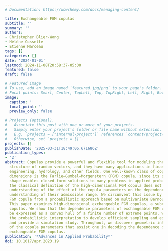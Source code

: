 ```yaml
---
# Documentation: https://wowchemy.com/docs/managing-content/

title: Exchangeable FGM copulas
subtitle: ''
summary: ''
authors:
- Christopher Blier-Wong
- Hélène Cossette
- Etienne Marceau
tags: []
categories: []
date: '2024-01-01'
lastmod: 2024-11-08T20:58:37-05:00
featured: false
draft: false

# Featured image
# To use, add an image named `featured.jpg/png` to your page's folder.
# Focal points: Smart, Center, TopLeft, Top, TopRight, Left, Right, BottomLeft, Bottom, BottomRight.
image:
  caption: ''
  focal_point: ''
  preview_only: false

# Projects (optional).
#   Associate this post with one or more of your projects.
#   Simply enter your project's folder or file name without extension.
#   E.g. `projects = ["internal-project"]` references `content/project/deep-learning/index.md`.
#   Otherwise, set `projects = []`.
projects: []
publishDate: '2025-03-31T18:49:06.671686Z'
publication_types:
- '2'
abstract: Copulas provide a powerful and flexible tool for modeling the dependence
  structure of random vectors, and they have many applications in finance, insurance,
  engineering, hydrology, and other fields. One well-known class of copulas in two
  dimensions is the Farlie–Gumbel–Morgenstern (FGM) copula, since its simple analytic
  shape enables closed-form solutions to many problems in applied probability. However,
  the classical definition of the high-dimensional FGM copula does not enable a straightforward
  understanding of the effect of the copula parameters on the dependence, nor a geometric
  understanding of their admissible range. We circumvent this issue by analyzing the
  FGM copula from a probabilistic approach based on multivariate Bernoulli distributions.
  This paper examines high-dimensional exchangeable FGM copulas, a subclass of FGM
  copulas. We show that the dependence parameters of exchangeable FGM copulas can
  be expressed as a convex hull of a finite number of extreme points. We also leverage
  the probabilistic interpretation to develop efficient sampling and estimating procedures
  and provide a simulation study. Throughout, we discover geometric interpretations
  of the copula parameters that assist one in decoding the dependence of high-dimensional
  exchangeable FGM copulas.
publication: '*Advances in Applied Probability*'
doi: 10.1017/apr.2023.19
---
```

